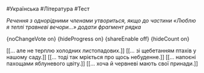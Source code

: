 #Українська #Література #Тест

*Речення з однорідними членами утвориться, якщо до частини «Люблю я теплі травневі вечори…» додати фрагмент рядка*

{noChangeVote on}
{hideProgress on}
{shareEnable off}
{hideCount on}

[[… але не терплю холодних листопадових.]]
[[… зі щебетанням птахів у нашому саду.]]
[[… тоді так мріється про щось небуденне.]]
[[… напоєні пахощами яблуневого цвіту.]]
[[… хоча й червневі мають свої принади.]]
